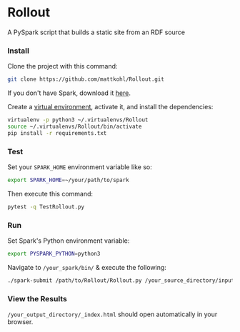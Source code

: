 # Rollout

A PySpark script that builds a static site from an RDF source

### Install

Clone the project with this command:

```bash
git clone https://github.com/mattkohl/Rollout.git
```
    
If you don't have Spark, download it [here](http://spark.apache.org/downloads.html).

Create a [virtual environment](https://pypi.python.org/pypi/virtualenv), activate it, and install the dependencies:

```bash
virtualenv -p python3 ~/.virtualenvs/Rollout
source ~/.virtualenvs/Rollout/bin/activate
pip install -r requirements.txt
```

### Test
Set your `SPARK_HOME` environment variable like so:
```bash
export SPARK_HOME=~/your/path/to/spark
```
Then execute this command:
```bash
pytest -q TestRollout.py 
```

### Run 

Set Spark's Python environment variable:

```bash
export PYSPARK_PYTHON=python3
```

Navigate to `/your_spark/bin/` & execute the following:

```bash
./spark-submit /path/to/Rollout/Rollout.py /your_source_directory/input.nq /your_output_directory/
```

### View the Results

`/your_output_directory/_index.html` should open automatically in your browser.